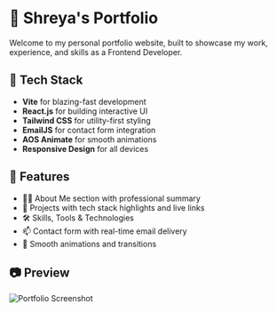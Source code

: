 # 💼 Shreya's Portfolio

Welcome to my personal portfolio website, built to showcase my work, experience, and skills as a Frontend Developer.

## 🚀 Tech Stack

- **Vite** for blazing-fast development
- **React.js** for building interactive UI
- **Tailwind CSS** for utility-first styling
- **EmailJS** for contact form integration
- **AOS Animate** for smooth animations
- **Responsive Design** for all devices

## 🎯 Features

- 👩‍💻 About Me section with professional summary
- 💼 Projects with tech stack highlights and live links
- 🛠️ Skills, Tools & Technologies
- 📫 Contact form with real-time email delivery
- 🎨 Smooth animations and transitions

## 📷 Preview

![Portfolio Screenshot](./public/screenshot.png)
